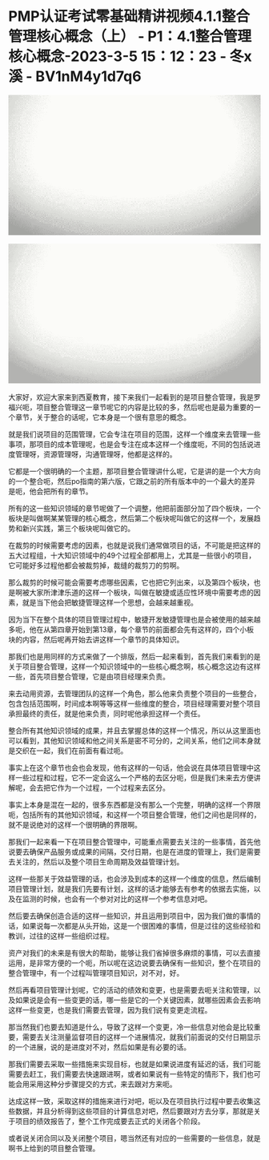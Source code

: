 # PMP认证考试零基础精讲视频4.1.1整合管理核心概念（上） - P1：4.1整合管理核心概念-2023-3-5 15：12：23 - 冬x溪 - BV1nM4y1d7q6

![](img/b78636384e2af4d23454393c6bdc127a_0.png)

![](img/b78636384e2af4d23454393c6bdc127a_1.png)

大家好，欢迎大家来到西夏教育，接下来我们一起看到的是项目整合管理，我是罗福兴呃，项目整合管理这一章节呢它的内容是比较的多，然后呢也是最为重要的一个章节，关于整合的话呢，它本身是一个很有意思的概念。

就是我们说项目的范围管理，它会专注在项目的范围，这样一个维度来去管理一些事项，那项目的成本管理呢，也是会专注在成本这样一个维度呃，不同的包括说进度管理呀，资源管理呀，沟通管理呀，他都是这样的。

它都是一个很明确的一个主题，那项目整合管理讲什么呢，它是讲的是一个大方向的一个整合呃，然后po指南的第六版，它跟之前的所有版本中的一个最大的差异是呃，他会把所有的章节。

所有的这一些知识领域的章节呢做了一个调整，他把前面部分加了四个板块，一个板块是叫做啊某某管理的核心概念，然后第二个板块呢叫做它的这样一个，发展趋势和新兴实践，第三个板块呢叫做它的。

在裁剪的时候需要考虑的因素，也就是说我们通常做项目的话，不可能是把这样的五大过程组，十大知识领域中的49个过程全部都用上，尤其是一些很小的项目，它可能好多过程他都会被裁剪掉，裁缝的裁剪刀的剪啊。

那么裁剪的时候可能会需要考虑哪些因素，它也把它列出来，以及第四个板块，也是啊被大家所津津乐道的这样一个板块，叫做在敏捷或适应性环境中需要考虑的因素，就是当下他会把敏捷管理这样一个思想，会越来越重视。

因为当下在整个具体的项目管理过程中，敏捷开发敏捷管理也是会被使用的越来越多呃，他在从第四章开始到第13章，每个章节的前面都会先有这样的，四个小板块的内容，然后呢再开始去讲这样一个章节的具体知识。

那我们也是用同样的方式来做了一个排版，然后一起来看到，首先我们来看到的是关于项目整合管理，这样一个知识领域中的一些核心概念啊，核心概念这边有这样一些，首先项目整合管理，它是由项目经理来负责。

来去动用资源，去管理团队的这样一个角色，那么他来负责整个项目的一些整合，包含包括范围啊，时间成本啊等等这样一些维度的整合，项目经理需要对整个项目承担最终的责任，就是他来负责，同时呢他承担这样一个责任。

整合所有其他知识领域的成果，并且去掌握总体的这样一个情况，所以从这里面也可以看到，其他知识领域和他之间关系是密不可分的，之间关系，他们之间本身就是交织在一起，我们在前面有看过呃。

事实上在这个章节也会也会发现，他有这样的一句话，他会说在具体项目管理中这样一些过程和过程，它不一定会这么一个严格的去区分呃，但是我们未来去方便讲解呢，会去把它作为一个过程，一个过程来去区分。

事实上本身是混在一起的，很多东西都是没有那么一个完整，明确的这样一个界限呃，包括所有的其他知识领域，和这样一个项目整合管理，他们之间也是同样的，就不是说绝对的这样一个很明确的界限啊。

那我们一起来看一下在项目整合管理中，可能重点需要去关注的一些事情，首先他说要去确保产品服务或成果的间隔，交付日期，也是在进度的管理上，我们是需要去关注的，然后以及整个项目生命周期及效益管理计划。

这样一些那关于效益管理的话，也会涉及到成本的这样一个维度的信息，然后编制项目管理计划，就是我们先要有计划，这样的话才能够去有参考的依据去实施，以及在监测的时候，也会有一个参对对比的这样一个参考信息对吧。

然后要去确保创造合适的这样一些知识，并且运用到项目中，因为我们做的事情的话，如果说每一次都是从头开始，这是一个很困难的事情，但是过往的这些经验和教训，过往的这样一些组织过程。

资产对我们的未来是有很大的帮助，能够让我们省掉很多麻烦的事情，可以去直接运用，是非常方便的一个呃，所以呢在这边说要去确保有一些知识，整个在项目的整合管理中，有一个过程叫管理项目知识，对不对，好。

然后再看项目管理计划呢，它的活动的绩效和变更，也是需要去呃关注和管理，以及如果说是会有一些变更的话，哪一些是它的一个关键因素，就哪些因素会去影响这样一些变更，也是我们需要去管理，因为我们说有变更走流程。

那当然我们也要去知道是什么，导致了这样一个变更，冷一些信息对他会是比较重要，需要去关注测量监督项目的这样一个进展情况，就我们前面说的交付日期显示的一个进展，说的是进度对不对，然后如果是有必要的话。

那我们需要去采取一些措施来实现目标，也就是如果说进度有延迟的话，我们可能需要去赶工，我们需要去快速跟进啊，或者如果说有一些特定的情形下，我们也可能会用采用这种分步骤提交的方式，来去跟对方来呃。

达成这样一致，采取这样的措施来进行对吧，呃以及在项目执行过程中要去收集这些数据，并且分析得到这些项目的计算信息对吧，然后要跟对方去分享，那就是关于项目的绩效报告了，整个工作完成要去正式的关闭各个阶段。

或者说关闭合同以及关闭整个项目，嗯当然还有对应的一些需要的一些信息，就是啊书上给到的项目整合管理。